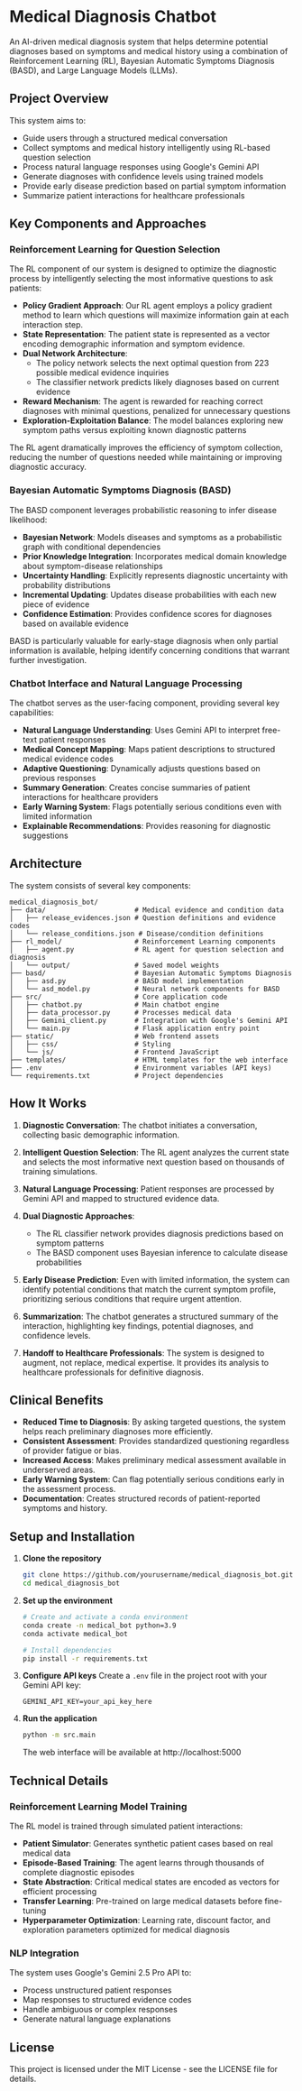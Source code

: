 # Medical Diagnosis Chatbot

An AI-driven medical diagnosis system that helps determine potential diagnoses based on symptoms and medical history using a combination of Reinforcement Learning (RL), Bayesian Automatic Symptoms Diagnosis (BASD), and Large Language Models (LLMs).

## Project Overview

This system aims to:
- Guide users through a structured medical conversation
- Collect symptoms and medical history intelligently using RL-based question selection
- Process natural language responses using Google's Gemini API
- Generate diagnoses with confidence levels using trained models
- Provide early disease prediction based on partial symptom information
- Summarize patient interactions for healthcare professionals

## Key Components and Approaches

### Reinforcement Learning for Question Selection

The RL component of our system is designed to optimize the diagnostic process by intelligently selecting the most informative questions to ask patients:

- **Policy Gradient Approach**: Our RL agent employs a policy gradient method to learn which questions will maximize information gain at each interaction step.
- **State Representation**: The patient state is represented as a vector encoding demographic information and symptom evidence.
- **Dual Network Architecture**: 
  - The policy network selects the next optimal question from 223 possible medical evidence inquiries
  - The classifier network predicts likely diagnoses based on current evidence
- **Reward Mechanism**: The agent is rewarded for reaching correct diagnoses with minimal questions, penalized for unnecessary questions
- **Exploration-Exploitation Balance**: The model balances exploring new symptom paths versus exploiting known diagnostic patterns

The RL agent dramatically improves the efficiency of symptom collection, reducing the number of questions needed while maintaining or improving diagnostic accuracy.

### Bayesian Automatic Symptoms Diagnosis (BASD)

The BASD component leverages probabilistic reasoning to infer disease likelihood:

- **Bayesian Network**: Models diseases and symptoms as a probabilistic graph with conditional dependencies
- **Prior Knowledge Integration**: Incorporates medical domain knowledge about symptom-disease relationships
- **Uncertainty Handling**: Explicitly represents diagnostic uncertainty with probability distributions
- **Incremental Updating**: Updates disease probabilities with each new piece of evidence
- **Confidence Estimation**: Provides confidence scores for diagnoses based on available evidence

BASD is particularly valuable for early-stage diagnosis when only partial information is available, helping identify concerning conditions that warrant further investigation.

### Chatbot Interface and Natural Language Processing

The chatbot serves as the user-facing component, providing several key capabilities:

- **Natural Language Understanding**: Uses Gemini API to interpret free-text patient responses
- **Medical Concept Mapping**: Maps patient descriptions to structured medical evidence codes
- **Adaptive Questioning**: Dynamically adjusts questions based on previous responses
- **Summary Generation**: Creates concise summaries of patient interactions for healthcare providers
- **Early Warning System**: Flags potentially serious conditions even with limited information
- **Explainable Recommendations**: Provides reasoning for diagnostic suggestions

## Architecture

The system consists of several key components:

```
medical_diagnosis_bot/
├── data/                      # Medical evidence and condition data
│   ├── release_evidences.json # Question definitions and evidence codes
│   └── release_conditions.json # Disease/condition definitions
├── rl_model/                  # Reinforcement Learning components
│   ├── agent.py               # RL agent for question selection and diagnosis
│   └── output/                # Saved model weights
├── basd/                      # Bayesian Automatic Symptoms Diagnosis
│   ├── asd.py                 # BASD model implementation
│   └── asd_model.py           # Neural network components for BASD
├── src/                       # Core application code
│   ├── chatbot.py             # Main chatbot engine
│   ├── data_processor.py      # Processes medical data
│   ├── Gemini_client.py       # Integration with Google's Gemini API
│   └── main.py                # Flask application entry point
├── static/                    # Web frontend assets
│   ├── css/                   # Styling
│   └── js/                    # Frontend JavaScript
├── templates/                 # HTML templates for the web interface
├── .env                       # Environment variables (API keys)
└── requirements.txt           # Project dependencies
```

## How It Works

1. **Diagnostic Conversation**: The chatbot initiates a conversation, collecting basic demographic information.

2. **Intelligent Question Selection**: The RL agent analyzes the current state and selects the most informative next question based on thousands of training simulations.

3. **Natural Language Processing**: Patient responses are processed by Gemini API and mapped to structured evidence data.

4. **Dual Diagnostic Approaches**:
   - The RL classifier network provides diagnosis predictions based on symptom patterns
   - The BASD component uses Bayesian inference to calculate disease probabilities

5. **Early Disease Prediction**: Even with limited information, the system can identify potential conditions that match the current symptom profile, prioritizing serious conditions that require urgent attention.

6. **Summarization**: The chatbot generates a structured summary of the interaction, highlighting key findings, potential diagnoses, and confidence levels.

7. **Handoff to Healthcare Professionals**: The system is designed to augment, not replace, medical expertise. It provides its analysis to healthcare professionals for definitive diagnosis.

## Clinical Benefits

- **Reduced Time to Diagnosis**: By asking targeted questions, the system helps reach preliminary diagnoses more efficiently.
- **Consistent Assessment**: Provides standardized questioning regardless of provider fatigue or bias.
- **Increased Access**: Makes preliminary medical assessment available in underserved areas.
- **Early Warning System**: Can flag potentially serious conditions early in the assessment process.
- **Documentation**: Creates structured records of patient-reported symptoms and history.

## Setup and Installation

1. **Clone the repository**
   ```bash
   git clone https://github.com/yourusername/medical_diagnosis_bot.git
   cd medical_diagnosis_bot
   ```

2. **Set up the environment**
   ```bash
   # Create and activate a conda environment
   conda create -n medical_bot python=3.9
   conda activate medical_bot
   
   # Install dependencies
   pip install -r requirements.txt
   ```

3. **Configure API keys**
   Create a `.env` file in the project root with your Gemini API key:
   ```
   GEMINI_API_KEY=your_api_key_here
   ```

4. **Run the application**
   ```bash
   python -m src.main
   ```
   The web interface will be available at http://localhost:5000

## Technical Details

### Reinforcement Learning Model Training

The RL model is trained through simulated patient interactions:
- **Patient Simulator**: Generates synthetic patient cases based on real medical data
- **Episode-Based Training**: The agent learns through thousands of complete diagnostic episodes
- **State Abstraction**: Critical medical states are encoded as vectors for efficient processing
- **Transfer Learning**: Pre-trained on large medical datasets before fine-tuning
- **Hyperparameter Optimization**: Learning rate, discount factor, and exploration parameters optimized for medical diagnosis

### NLP Integration

The system uses Google's Gemini 2.5 Pro API to:
- Process unstructured patient responses
- Map responses to structured evidence codes
- Handle ambiguous or complex responses
- Generate natural language explanations

## License

This project is licensed under the MIT License - see the LICENSE file for details.
